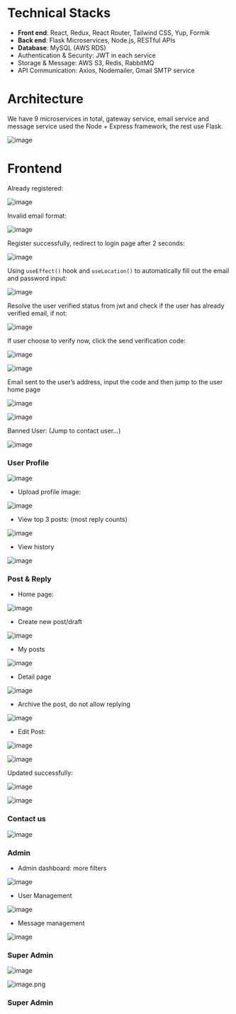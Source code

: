 # Technical Stacks

- **Front end**: React, Redux, React Router, Tailwind CSS, Yup, Formik
- **Back end**: Flask Microservices, Node.js, RESTful APIs
- **Database**: MySQL (AWS RDS)
- Authentication & Security: JWT in each service
- Storage & Message: AWS S3, Redis, RabbitMQ
- API Communication: Axios, Nodemailer, Gmail SMTP service

# Architecture

We have 9 microservices in total, gateway service, email service and message service used the Node + Express framework, the rest use Flask.

![image](https://github.com/user-attachments/assets/bd43ae1d-3ef2-4d03-b9f3-44701c327f2c)

# Frontend

Already registered:

![image](https://github.com/user-attachments/assets/ad6373e0-7301-4f3f-861c-202b9adff5b0)

Invalid email format:

![image](https://github.com/user-attachments/assets/d215a4ef-63a4-4094-9317-57183aac8a38)

Register successfully, redirect to login page after 2 seconds:

![image](https://github.com/user-attachments/assets/505321c4-cdaf-4cab-a324-73c7fb65915a)

Using `useEffect()` hook and `useLocation()` to automatically fill out the email and password input:

![image](https://github.com/user-attachments/assets/3830d2ae-a59d-4a7c-935e-da901f62e0a8)

Resolve the user verified status from jwt and check if the user has already verified email, if not:

![image](https://github.com/user-attachments/assets/72379133-fc9b-4b70-a56d-46893a2151f9)

If user choose to verify now,  click the send verification code:

![image](https://github.com/user-attachments/assets/0003915c-491c-4441-b54a-864f8e0f2d13)

![image](https://github.com/user-attachments/assets/08d02aa8-ec98-467c-b661-c178ccb4702d)


Email sent to the user’s address, input the code and then jump to the user home page

![image](https://github.com/user-attachments/assets/0012495f-85f2-4d6a-aabe-1387fda73695)


![image](https://github.com/user-attachments/assets/6c15938c-0893-4d84-bd34-38c73ff66d2a)


Banned User: (Jump to contact user…)

![image](https://github.com/user-attachments/assets/110f5b8d-5805-4f27-a24d-e7bfc39e16f7)


### User Profile

![image](https://github.com/user-attachments/assets/5b66dbaf-a735-474a-a384-0557a73d4870)


- Upload profile image:

![image](https://github.com/user-attachments/assets/b8cd338c-ccb3-49a5-8f5c-0d5d9722d27e)


- View top 3 posts: (most reply counts)

![image](https://github.com/user-attachments/assets/29741d75-f504-4fbb-ab6e-c8e9ec8458ce)


- View history

![image](https://github.com/user-attachments/assets/8dac637c-8da2-4bc9-be37-3338db6771d1)


### Post & Reply

- Home page:

![image](https://github.com/user-attachments/assets/36ed729b-89cc-4dfe-9d7e-a532e798643c)


- Create new post/draft

![image](https://github.com/user-attachments/assets/49878489-f1d6-4a10-ac57-94061665feb5)


- My posts

![image](https://github.com/user-attachments/assets/67e1cca3-a2ea-4ad6-b9e7-ca0925d84e42)


- Detail page

![image](https://github.com/user-attachments/assets/e77d55b8-d5ed-4542-8a50-6d3600baf1e4)


- Archive the post, do not allow replying

![image](https://github.com/user-attachments/assets/57ef1b1b-8618-4048-81a6-bf3edfffc815)


- Edit Post:

![image](https://github.com/user-attachments/assets/a5b40959-435a-43f7-9d21-11b8a97dddaa)


![image](https://github.com/user-attachments/assets/81464ea7-5068-48b6-b122-288647209bd8)


Updated successfully:

![image](https://github.com/user-attachments/assets/e976ac39-634a-41b2-bdeb-8b6e8630d359)


![image](https://github.com/user-attachments/assets/910e338e-b0ee-40fd-b2e5-9fb3248b889a)


### Contact us

![image](https://github.com/user-attachments/assets/5e7fc93b-1804-4d20-972e-a489279cbcf4)


### Admin

- Admin dashboard: more filters

![image](https://github.com/user-attachments/assets/0c77c7db-cfbc-42a8-a36b-4d4decfb7924)


- User Management

![image](https://github.com/user-attachments/assets/da1f5ba9-fb99-4b8d-929f-ee23e7854e6b)


- Message management

![image](https://github.com/user-attachments/assets/bdf96d76-9467-4440-9a65-036050beb46c)

### Super Admin

![image](https://github.com/user-attachments/assets/f46355d0-37ee-4e75-9cf3-476e382f5053)



![image.png](attachment:b829184e-45c9-45cf-a106-e53f842d1351:image.png)

### Super Admin
